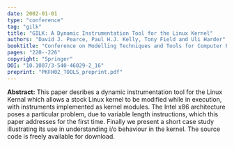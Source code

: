 ```yaml
---
date: 2002-01-01
type: "conference"
tag: "gilk"
title: "GILK: A Dynamic Instrumentation Tool for the Linux Kernel"
authors: "David J. Pearce, Paul H.J. Kelly, Tony Field and Uli Harder"
booktitle: "Conference on Modelling Techniques and Tools for Computer Performance Evaluation (TOOLS)"
pages: "220--226"
copyright: "Springer"
DOI: "10.1007/3-540-46029-2_16"
preprint: "PKFH02_TOOLS_preprint.pdf"
---
```


**Abstract:**  This paper desribes a dynamic instrumentation tool for the Linux Kernal which allows a stock Linux kernel to be modified while in execution, with instruments implemented as kernel modules.  The Intel x86 architecture poses a particular problem, due to variable length instructions, which this paper addresses for the first time.  Finally we present a short case study illustrating its use in understanding i/o behaviour in the kernel.  The source code is freely available for download.